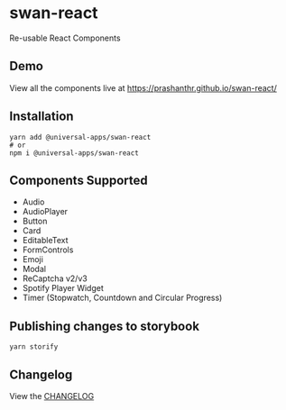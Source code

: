 # swan-react

Re-usable React Components

## Demo
View all the components live at https://prashanthr.github.io/swan-react/

## Installation

```
yarn add @universal-apps/swan-react
# or
npm i @universal-apps/swan-react
```

## Components Supported

- Audio
- AudioPlayer
- Button
- Card
- EditableText
- FormControls
- Emoji
- Modal
- ReCaptcha v2/v3
- Spotify Player Widget
- Timer (Stopwatch, Countdown and Circular Progress)

## Publishing changes to storybook

```
yarn storify
```

## Changelog
View the [CHANGELOG](./CHANGELOG.md)
